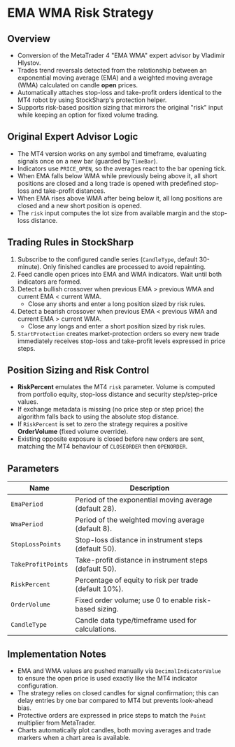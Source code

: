 # EMA WMA Risk Strategy

## Overview
- Conversion of the MetaTrader 4 "EMA WMA" expert advisor by Vladimir Hlystov.
- Trades trend reversals detected from the relationship between an exponential moving average (EMA) and a weighted moving average (WMA) calculated on candle **open** prices.
- Automatically attaches stop-loss and take-profit orders identical to the MT4 robot by using StockSharp's protection helper.
- Supports risk-based position sizing that mirrors the original "risk" input while keeping an option for fixed volume trading.

## Original Expert Advisor Logic
- The MT4 version works on any symbol and timeframe, evaluating signals once on a new bar (guarded by `TimeBar`).
- Indicators use `PRICE_OPEN`, so the averages react to the bar opening tick.
- When EMA falls below WMA while previously being above it, all short positions are closed and a long trade is opened with predefined stop-loss and take-profit distances.
- When EMA rises above WMA after being below it, all long positions are closed and a new short position is opened.
- The `risk` input computes the lot size from available margin and the stop-loss distance.

## Trading Rules in StockSharp
1. Subscribe to the configured candle series (`CandleType`, default 30-minute). Only finished candles are processed to avoid repainting.
2. Feed candle open prices into EMA and WMA indicators. Wait until both indicators are formed.
3. Detect a bullish crossover when previous EMA > previous WMA and current EMA < current WMA.
   - Close any shorts and enter a long position sized by risk rules.
4. Detect a bearish crossover when previous EMA < previous WMA and current EMA > current WMA.
   - Close any longs and enter a short position sized by risk rules.
5. `StartProtection` creates market-protection orders so every new trade immediately receives stop-loss and take-profit levels expressed in price steps.

## Position Sizing and Risk Control
- **RiskPercent** emulates the MT4 `risk` parameter. Volume is computed from portfolio equity, stop-loss distance and security step/step-price values.
- If exchange metadata is missing (no price step or step price) the algorithm falls back to using the absolute stop distance.
- If `RiskPercent` is set to zero the strategy requires a positive **OrderVolume** (fixed volume override).
- Existing opposite exposure is closed before new orders are sent, matching the MT4 behaviour of `CLOSEORDER` then `OPENORDER`.

## Parameters
| Name | Description |
| --- | --- |
| `EmaPeriod` | Period of the exponential moving average (default 28). |
| `WmaPeriod` | Period of the weighted moving average (default 8). |
| `StopLossPoints` | Stop-loss distance in instrument steps (default 50). |
| `TakeProfitPoints` | Take-profit distance in instrument steps (default 50). |
| `RiskPercent` | Percentage of equity to risk per trade (default 10%). |
| `OrderVolume` | Fixed order volume; use 0 to enable risk-based sizing. |
| `CandleType` | Candle data type/timeframe used for calculations. |

## Implementation Notes
- EMA and WMA values are pushed manually via `DecimalIndicatorValue` to ensure the open price is used exactly like the MT4 indicator configuration.
- The strategy relies on closed candles for signal confirmation; this can delay entries by one bar compared to MT4 but prevents look-ahead bias.
- Protective orders are expressed in price steps to match the `Point` multiplier from MetaTrader.
- Charts automatically plot candles, both moving averages and trade markers when a chart area is available.
